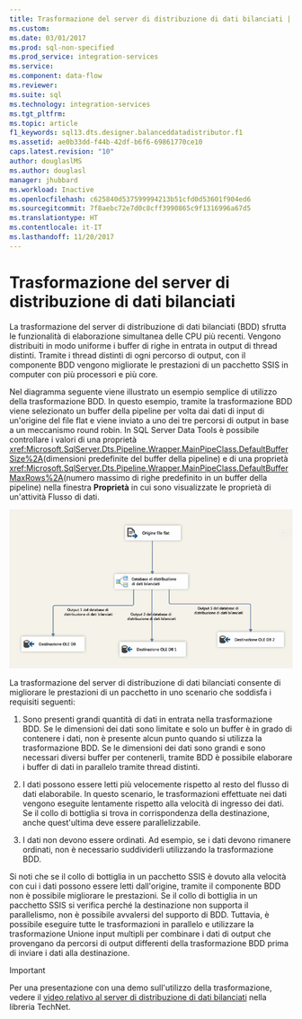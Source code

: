 ```yaml
---
title: Trasformazione del server di distribuzione di dati bilanciati | Microsoft Docs
ms.custom: 
ms.date: 03/01/2017
ms.prod: sql-non-specified
ms.prod_service: integration-services
ms.service: 
ms.component: data-flow
ms.reviewer: 
ms.suite: sql
ms.technology: integration-services
ms.tgt_pltfrm: 
ms.topic: article
f1_keywords: sql13.dts.designer.balanceddatadistributor.f1
ms.assetid: ae0b33dd-f44b-42df-b6f6-69861770ce10
caps.latest.revision: "10"
author: douglaslMS
ms.author: douglasl
manager: jhubbard
ms.workload: Inactive
ms.openlocfilehash: c625840d537599994213b51cfd0d53601f904ed6
ms.sourcegitcommit: 7f8aebc72e7d0c8cff3990865c9f1316996a67d5
ms.translationtype: HT
ms.contentlocale: it-IT
ms.lasthandoff: 11/20/2017
---
```

# <a name="balanced-data-distributor-transformation"></a>Trasformazione del server di distribuzione di dati bilanciati
  La trasformazione del server di distribuzione di dati bilanciati (BDD) sfrutta le funzionalità di elaborazione simultanea delle CPU più recenti. Vengono distribuiti in modo uniforme i buffer di righe in entrata in output di thread distinti. Tramite i thread distinti di ogni percorso di output, con il componente BDD vengono migliorate le prestazioni di un pacchetto SSIS in computer con più processori e più core.  
  
 Nel diagramma seguente viene illustrato un esempio semplice di utilizzo della trasformazione BDD. In questo esempio, tramite la trasformazione BDD viene selezionato un buffer della pipeline per volta dai dati di input di un'origine del file flat e viene inviato a uno dei tre percorsi di output in base a un meccanismo round robin. In SQL Server Data Tools è possibile controllare i valori di una proprietà <xref:Microsoft.SqlServer.Dts.Pipeline.Wrapper.MainPipeClass.DefaultBufferSize%2A>(dimensioni predefinite del buffer della pipeline) e di una proprietà <xref:Microsoft.SqlServer.Dts.Pipeline.Wrapper.MainPipeClass.DefaultBufferMaxRows%2A>(numero massimo di righe predefinito in un buffer della pipeline) nella finestra **Proprietà** in cui sono visualizzate le proprietà di un'attività Flusso di dati.  
  
 ![Server di distribuzione di dati bilanciati](../../../integration-services/data-flow/transformations/media/balanceddatadistributor.JPG "Server di distribuzione di dati bilanciati")  
  
 La trasformazione del server di distribuzione di dati bilanciati consente di migliorare le prestazioni di un pacchetto in uno scenario che soddisfa i requisiti seguenti:  
  
1.  Sono presenti grandi quantità di dati in entrata nella trasformazione BDD. Se le dimensioni dei dati sono limitate e solo un buffer è in grado di contenere i dati, non è presente alcun punto quando si utilizza la trasformazione BDD. Se le dimensioni dei dati sono grandi e sono necessari diversi buffer per contenerli, tramite BDD è possibile elaborare i buffer di dati in parallelo tramite thread distinti.  
  
2.  I dati possono essere letti più velocemente rispetto al resto del flusso di dati elaborabile. In questo scenario, le trasformazioni effettuate nei dati vengono eseguite lentamente rispetto alla velocità di ingresso dei dati. Se il collo di bottiglia si trova in corrispondenza della destinazione, anche quest'ultima deve essere parallelizzabile.  
  
3.  I dati non devono essere ordinati. Ad esempio, se i dati devono rimanere ordinati, non è necessario suddividerli utilizzando la trasformazione BDD.  
  
 Si noti che se il collo di bottiglia in un pacchetto SSIS è dovuto alla velocità con cui i dati possono essere letti dall'origine, tramite il componente BDD non è possibile migliorare le prestazioni. Se il collo di bottiglia in un pacchetto SSIS si verifica perché la destinazione non supporta il parallelismo, non è possibile avvalersi del supporto di BDD. Tuttavia, è possibile eseguire tutte le trasformazioni in parallelo e utilizzare la trasformazione Unione input multipli per combinare i dati di output che provengano da percorsi di output differenti della trasformazione BDD prima di inviare i dati alla destinazione.  
  
> [!IMPORTANT]  
>  Per una presentazione con una demo sull'utilizzo della trasformazione, vedere il [video relativo al server di distribuzione di dati bilanciati](http://go.microsoft.com/fwlink/?LinkID=226278) nella libreria TechNet.  
  
  
